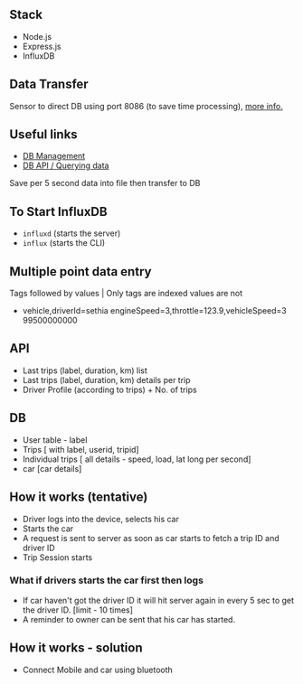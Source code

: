 ## Stack

- Node.js
- Express.js
- InfluxDB

## Data Transfer

Sensor to direct DB using port 8086 (to save time processing),
[more info.]( https://docs.influxdata.com/influxdb/v1.2/guides/querying_data/)


## Useful links

- [DB Management](https://docs.influxdata.com/influxdb/v0.13/query_language/database_management/#delete-measurements-with-drop-measurement)
- [DB API / Querying data](https://docs.influxdata.com/influxdb/v1.2/guides/querying_data/)

Save per 5 second data into file then transfer to DB

## To Start InfluxDB

- ```influxd``` (starts the server)
- ```influx```  (starts the CLI)

## Multiple point data entry

Tags followed by values | Only tags are indexed values are not

- vehicle,driverId=sethia engineSpeed=3,throttle=123.9,vehicleSpeed=3 99500000000

## API

- Last trips (label, duration, km) list
- Last trips (label, duration, km) details per trip
- Driver Profile (according to trips) + No. of trips

## DB

- User table - label
- Trips [ with label, userid, tripid]
- Individual trips [ all details - speed, load, lat long per second]
- car [car details]


## How it works (tentative)

- Driver logs into the device, selects his car
- Starts the car
- A request is sent to server as soon as car starts to fetch a trip ID and driver ID
- Trip Session starts

### What if drivers starts the car first then logs

- If car haven't got the driver ID it will hit server again in every 5 sec to get the driver ID. [limit - 10 times]
- A reminder to owner can be sent that his car has started.


## How it works - solution

- Connect Mobile and car using bluetooth
